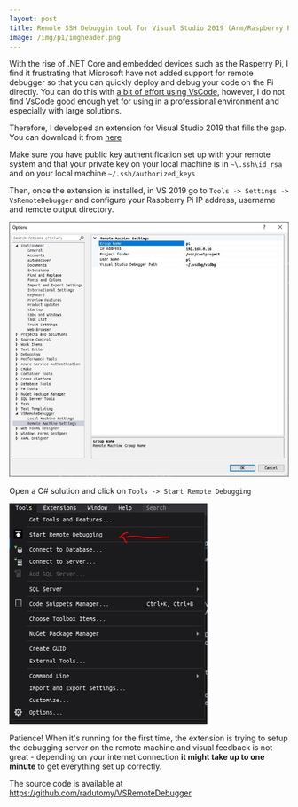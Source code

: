 ```yaml
---	
layout: post	
title: Remote SSH Debuggin tool for Visual Studio 2019 (Arm/Raspberry Pi compatible)
image: /img/p1/imgheader.png
---	
```


With the rise of .NET Core and embedded devices such as the Rasperry Pi, I find it frustrating that Microsoft have not added support for remote debugger so that you can quickly deploy and debug your code on the Pi directly. You can do this with [a bit of effort using VsCode](https://www.hanselman.com/blog/VisualStudioCodeRemoteDevelopmentOverSSHToARaspberryPiIsButter.aspx), however, I do not find VsCode good enough yet for using in a professional environment and especially with large solutions.

Therefore, I developed an extension for Visual Studio 2019 that fills the gap. You can download it from [here](https://github.com/radutomy/VSRemoteDebugger/releases/)


Make sure you have public key authentification set up with your remote system and that your private key on your local machine is in `~\.ssh\id_rsa` and on your local machine `~/.ssh/authorized_keys`

Then, once the extension is installed, in VS 2019 go to `Tools -> Settings -> VsRemoteDebugger` and configure your Raspberry Pi IP address, username and remote output directory. 


![alt text](img/p1/img1.jpg)

Open a C# solution and click on `Tools -> Start Remote Debugging`

![alt text](img/p1/img2.jpg)


Patience! When it's running for the first time, the extension is trying to setup the debugging server on the remote machine and visual feedback is not great - depending on your internet connection **it might take up to one minute** to get everything set up correctly.


The source code is available at https://github.com/radutomy/VSRemoteDebugger
